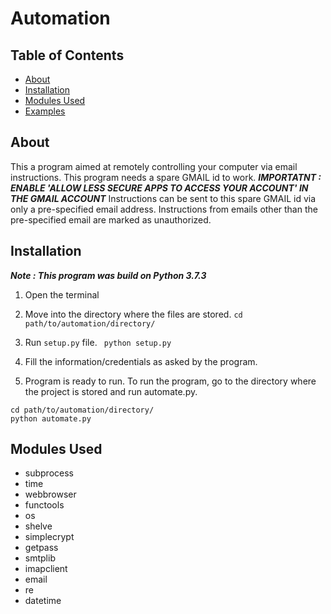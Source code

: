 # Automation
## Table of Contents
* [About](#about)
* [Installation](#installation)
* [Modules Used](#modules-used)
* [Examples](#examples)

## About
This a program aimed at remotely controlling your computer via email instructions.
This program needs a spare GMAIL id to work.
***IMPORTATNT : ENABLE 'ALLOW LESS SECURE APPS TO ACCESS YOUR ACCOUNT' IN THE GMAIL ACCOUNT***
Instructions can be sent to this spare GMAIL id via only a pre-specified email address.
Instructions from emails other than the pre-specified email are marked as unauthorized.

## Installation
***Note : This program was build on Python 3.7.3***
1. Open the terminal

2. Move into the directory where the files are stored.
`cd path/to/automation/directory/`

3. Run `setup.py` file.
` python setup.py`

4. Fill the information/credentials as asked by the program.

5. Program is ready to run. To run the program, go to the directory where the project is stored
and run automate.py.
```
cd path/to/automation/directory/
python automate.py
```
## Modules Used
* subprocess
* time
* webbrowser
* functools
* os
* shelve
* simplecrypt
* getpass
* smtplib
* imapclient
* email
* re
* datetime